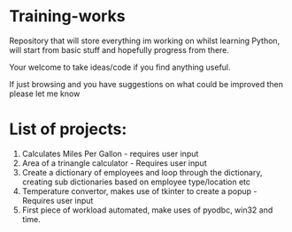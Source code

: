 # Training-works
Repository that will store everything im working on whilst learning Python, will start from basic stuff and hopefully progress from there.

Your welcome to take ideas/code if you find anything useful.

If just browsing and you have suggestions on what could be improved then please let me know

# List of projects:
1. Calculates Miles Per Gallon - requires user input
2. Area of a trinangle calculator - Requires user input
3. Create a dictionary of employees and loop through the dictionary, creating sub dictionaries based on employee type/location etc
3. Temperature convertor, makes use of tkinter to create a popup - Requires user input
4. First piece of workload automated, make uses of pyodbc, win32 and time.
